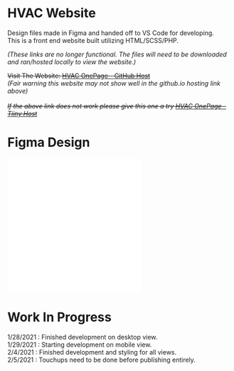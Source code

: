 # HVAC Website

Design files made in Figma and handed off to VS Code for developing. <br />
This is a front end website built utilizing HTML/SCSS/PHP.

*(These links are no longer functional. The files will need to be downloaded and ran/hosted locally to view the website.)* <br />

<s>Visit The Website: [HVAC OnePage - GitHub Host](https://camthulse.github.io/HVAC/) <br /></s>
*(Fair warning this website may not show well in the github.io hosting link above)* <br /><br />
<s>*If the above link does not work please give this one a try [HVAC OnePage - Tiiny Host](https://hvac.tiiny.site/)*</s>

# Figma Design
![Figma design file - Desktop View](/Figma/FigmaDesign_Desktop.pdf "Figma design file - Desktop View") <br />
![Figma design file - Mobile View](/Figma/FigmaDesign_Mobile.pdf "Figma design file - Desktop View")


# Work In Progress
1/28/2021 : Finished development on desktop view.
<br /> 1/29/2021 : Starting development on mobile view.
<br /> 2/4/2021  : Finished development and styling for all views.
<br /> 2/5/2021  : Touchups need to be done before publishing entirely.
